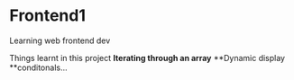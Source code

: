 # Frontend1
Learning web frontend dev

Things learnt in this project
**Iterating through an array**
**Dynamic display
**conditonals...
